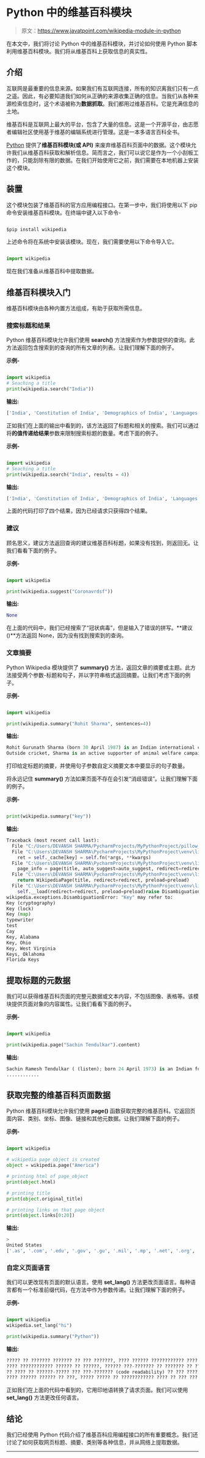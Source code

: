 # Python 中的维基百科模块

> 原文：<https://www.javatpoint.com/wikipedia-module-in-python>

在本文中，我们将讨论 Python 中的维基百科模块，并讨论如何使用 Python 脚本利用维基百科模块。我们将从维基百科上获取信息的真实性。

## 介绍

互联网是最重要的信息来源。如果我们有互联网连接，所有的知识离我们只有一点之遥。因此，有必要知道我们如何从正确的来源收集正确的信息。当我们从各种来源检索信息时，这个术语被称为**数据抓取**。我们都用过维基百科。它是充满信息的土地。

维基百科是互联网上最大的平台，包含了大量的信息。这是一个开源平台，由志愿者编辑社区使用基于维基的编辑系统进行管理。这是一本多语言百科全书。

[Python](https://www.javatpoint.com/python-tutorial) 提供了**维基百科模块(或 API)** 来废弃维基百科页面中的数据。这个模块允许我们从维基百科获取和解析信息。简而言之，我们可以说它是作为一个小刮板工作的，只能刮除有限的数据。在我们开始使用它之前，我们需要在本地机器上安装这个模块。

## 装置

这个模块包装了维基百科的官方应用编程接口。在第一步中，我们将使用以下 pip 命令安装维基百科模块。在终端中键入以下命令-

```py

$pip install wikipedia

```

上述命令将在系统中安装该模块。现在，我们需要使用以下命令导入它。

```py

import wikipedia

```

现在我们准备从维基百科中提取数据。

## 维基百科模块入门

维基百科模块由各种内置方法组成，有助于获取所需信息。

### 搜索标题和结果

Python 维基百科模块允许我们使用 **search()** 方法搜索作为参数提供的查询。此方法返回包含搜索到的查询的所有文章的列表。让我们理解下面的例子。

**示例-**

```py

import wikipedia
# Seaching a title
print(wikipedia.search("India"))

```

**输出:**

```py
['India', 'Constitution of India', 'Demographics of India', 'Languages of India', 'Republic Day (India)', 'Government of India', 'Economy of India', 'History of India', 'The Times of India', 'List of prime ministers of India']

```

正如我们在上面的输出中看到的，该方法返回了标题和相关的搜索。我们可以通过将**的值传递给结果**参数来限制搜索标题的数量。考虑下面的例子。

**示例-**

```py

import wikipedia
# Seaching a title
print(wikipedia.search("India", results = 4))

```

**输出:**

```py
['India', 'Constitution of India', 'Demographics of India', 'Languages of India']

```

上面的代码打印了四个结果，因为已经请求只获得四个结果。

### 建议

顾名思义，建议方法返回查询的建议维基百科标题，如果没有找到，则返回无。让我们看看下面的例子。

**示例-**

```py

import wikipedia

print(wikipedia.suggest("Coronavrdsf"))

```

**输出:**

```py
None

```

在上面的代码中，我们已经搜索了“冠状病毒”，但是输入了错误的拼写。**建议()**方法返回 None，因为没有找到搜索到的查询。

### 文章摘要

Python Wikipedia 模块提供了 **summary()** 方法，返回文章的摘要或主题。此方法接受两个参数-标题和句子，并以字符串格式返回摘要。让我们考虑下面的例子。

**示例-**

```py

import wikipedia

print(wikipedia.summary("Rohit Sharma", sentences=4))

```

**输出:**

```py
Rohit Gurunath Sharma (born 30 April 1987) is an Indian international cricketer who plays for Mumbai in domestic cricket and captains Mumbai Indians in the Indian Premier League as a right-handed batsman and an occasional right-arm off break bowler. He is the vice-captain of the Indian national team in limited-overs formats.
Outside cricket, Sharma is an active supporter of animal welfare campaigns. He is the official Rhino Ambassador for WWF-India and is a member of People for the Ethical Treatment of Animals (PETA).

```

打印给定标题的摘要，并使用句子参数自定义摘要文本中要显示的句子数量。

将永远记住 **summary()** 方法如果页面不存在会引发“消歧错误”。让我们理解下面的例子。

**示例-**

```py

print(wikipedia.summary("key"))

```

**输出:**

```py
Traceback (most recent call last):
  File "C:/Users/DEVANSH SHARMA/PycharmProjects/MyPythonProject/pillow_image.py", line 194, in print(wikipedia.summary("key"))
  File "C:\Users\DEVANSH SHARMA\PycharmProjects\MyPythonProject\venv\lib\site-packages\wikipedia\util.py", line 28, in __call__
    ret = self._cache[key] = self.fn(*args, **kwargs)
  File "C:\Users\DEVANSH SHARMA\PycharmProjects\MyPythonProject\venv\lib\site-packages\wikipedia\wikipedia.py", line 231, in summary
    page_info = page(title, auto_suggest=auto_suggest, redirect=redirect)
  File "C:\Users\DEVANSH SHARMA\PycharmProjects\MyPythonProject\venv\lib\site-packages\wikipedia\wikipedia.py", line 276, in page
    return WikipediaPage(title, redirect=redirect, preload=preload)
  File "C:\Users\DEVANSH SHARMA\PycharmProjects\MyPythonProject\venv\lib\site-packages\wikipedia\wikipedia.py", line 299, in __init__
    self.__load(redirect=redirect, preload=preload)raise DisambiguationError(getattr(self, 'title', page['title']), may_refer_to)
wikipedia.exceptions.DisambiguationError: "Key" may refer to: 
Key (cryptography)
Key (lock)
Key (map)
typewriter
test
Cay
Key, Alabama
Key, Ohio
Key, West Virginia
Keys, Oklahoma
Florida Keys 
```

## 提取标题的元数据

我们可以获得维基百科页面的完整元数据或文本内容，不包括图像、表格等。该模块提供页面对象的内容属性。让我们看看下面的例子。

**示例-**

```py

import wikipedia

print(wikipedia.page("Sachin Tendulkar").content)

```

**输出:**

```py
Sachin Ramesh Tendulkar ( (listen); born 24 April 1973) is an Indian former international cricketer who served as captain of the Indian national team. He is widely regarded as one of the greatest batsmen in the history of cricket. He is the highest run scorer of all time in International cricket. Considered as the world's most prolific batsman of all time, he is the only player to have scored one hundred international centuries, the first batsman to score a double century in a One Day International (ODI), the holder of the record for the most runs in both Test and ODI cricket, and the only player to complete more than 30,000 runs in international cricket. In 2013, he was the only Indian cricketer included in an all-time Test World XI named to mark the 150th anniversary of Wisden Cricketers' Almanac.
............

```

## 获取完整的维基百科页面数据

Python 维基百科模块允许我们使用 **page()** 函数获取完整的维基百科。它返回页面内容、类别、坐标、图像、链接和其他元数据。让我们理解下面的例子。

**示例-**

```py

import wikipedia

# wikipedia page object is created
object = wikipedia.page("America")

# printing html of page_object
print(object.html)

# printing title
print(object.original_title)

# printing links on that page object
print(object.links[0:20])

```

**输出:**

```py
>
United States
['.as', '.com', '.edu', '.gov', '.gu', '.mil', '.mp', '.net', '.org', '.pr', '.um', '.us', '.vi', '100th meridian west', '117th United States Congress', '1790 United States Census', '1800 United States Census', '1810 United States Census', '1820 United States Census', '1830 United States Census'] 
```

### 自定义页面语言

我们可以更改现有页面的默认语言。使用 **set_lang()** 方法更改页面语言。每种语言都有一个标准前缀代码，在方法中作为参数传递。让我们理解下面的例子。

**示例-**

```py

import wikipedia
wikipedia.set_lang("hi")

print(wikipedia.summary("Python"))

```

**输出:**

```py
????? ?? ??????? ??????? ?? ??? ???????, ???? ?????? ???????????? ???? (General Purpose and High Level Programming language), ???????????, ???????? ?????????, ???????????? ???? ??? ?? ???? ?? ?? ??? ?? ?????? ???? ??? ?? ???? ????? ???? ?? ??? ????? ?? ???? ?? ???? ?? ?????
???? ???????????? ?????? ?? ??????, ?????? ???-??????? ?? ??????? ?? ??? ????? ?????? ( {} ) ?? ???????? ???? ???? ??, ????? ??? ???-??????? ?? ??????? ?? ??? ?????? ????? (white space) ?? ?????? ???? ???? ??? ?? ???????????? ???? ?? Guido van Rossum ?? 1991 ??? ????? ??? ?? ??????? ?? ???????????? ???? ?? ?????? ????????? ????? ?? ??? ??? ?? ??????, ???? ?????-??????? ???? ?? ????? ???? ??? ????? "????? ???? ?? ??? ???? ?????? ????????? ?????" ?? ???? ???? ??? ?? ???? ???? ????????? (standard library) ???? ?? ?????? ???
?? ???? ?? ??????-????? ??? ???-??????? (code readability) ?? ??? ???? ??? ??? ????? ?? ???? ?? ?? ???? ????????? ???? ?????? ??; ???? ???? ????????? ????? ?? ?????????? (comprehensive) ??? ?? ?????? ???????? ?? ??? ????? ?????? ????? ??? (pre-installed) ??? ???
???? ?????? ?????? ?? ???, ????? ????? ?? ???????????? ???? ?? ??? ??? ?????? ???? ???? ??, ????? ??? ??? ??? ???????????? ???????? ?? ?? ??????? ?????? ??? ?? ?????? ???? ???? ??? ??? ??????? ?? ????? ????, ????? ??? ?????????? ???????? ????? ????????? (???????????? ?????????) ?? ??? ??? ??? ???? ?? ???? ??? ????? ??????????? ?? ???????? ?????? ?? ??? ?????? ????

```

正如我们在上面的代码中看到的，它用印地语转换了请求页面。我们可以使用 **set_lang()** 方法更改任何语言。

## 结论

我们已经使用 Python 代码介绍了维基百科应用编程接口的所有重要概念。我们还讨论了如何获取网页标题、摘要、类别等各种信息，并从网络上提取数据。

* * *